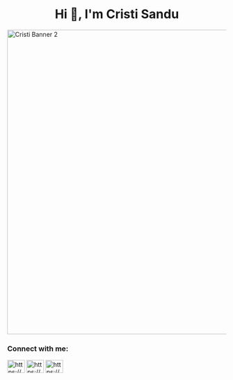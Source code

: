 <h1 align="center">Hi 👋, I'm Cristi Sandu</h1>
<img src="https://github.com/CristiSanduX/CristiSanduX/assets/97184692/bc2d2c66-9856-49b6-b654-2d74e9785fa9" align="center"  alt="Cristi Banner 2" width="700">


<h3 align="left">Connect with me:</h3>
<p align="left">
<a href="https://linkedin.com/in/https://www.linkedin.com/in/cristisandux/" target="blank"><img align="center" src="https://raw.githubusercontent.com/rahuldkjain/github-profile-readme-generator/master/src/images/icons/Social/linked-in-alt.svg" alt="https://www.linkedin.com/in/cristisandux/" height="30" width="40" /></a>
<a href="https://www.facebook.com/CristiSanduX/" target="blank"><img align="center" src="https://raw.githubusercontent.com/rahuldkjain/github-profile-readme-generator/master/src/images/icons/Social/facebook.svg" alt="https://www.facebook.com/cristisandux/" height="30" width="40" /></a>
<a href="https://www.instagram.com/cristisandux/" target="blank"><img align="center" src="https://raw.githubusercontent.com/rahuldkjain/github-profile-readme-generator/master/src/images/icons/Social/instagram.svg" alt="https://www.instagram.com/cristisandux/" height="30" width="40" /></a>
</p>

